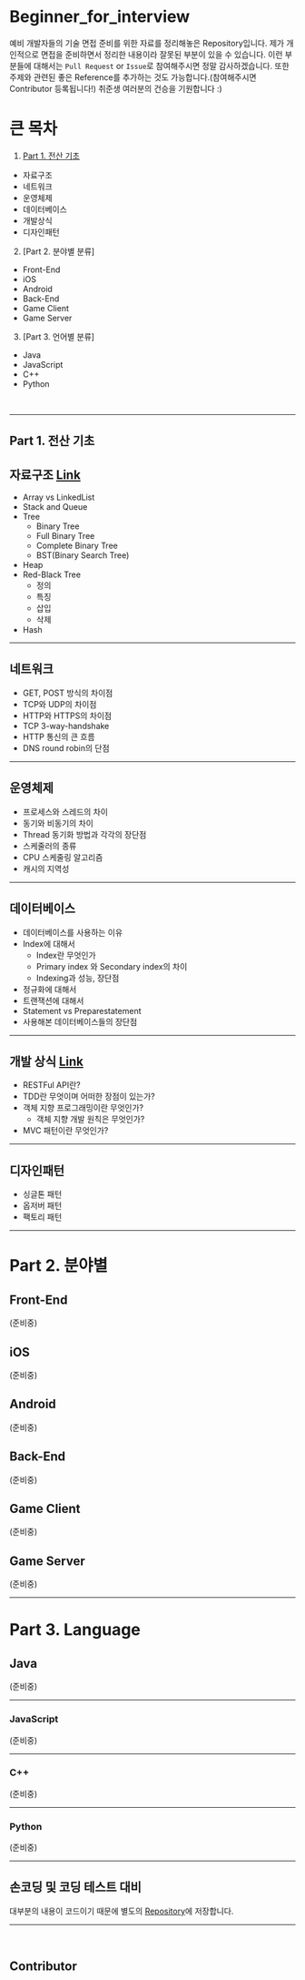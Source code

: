 # Beginner_for_interview
예비 개발자들의 기술 면접 준비를 위한 자료를 정리해놓은 Repository입니다. 제가 개인적으로 면접을 준비하면서 정리한 내용이라 잘못된 부분이 있을 수 있습니다. 이런 부분들에 대해서는 `Pull Request` or `Issue`로 참여해주시면 정말 감사하겠습니다. 또한 주제와 관련된 좋은 Reference를 추가하는 것도 가능합니다.(참여해주시면 Contributor 등록됩니다!) 취준생 여러분의 건승을 기원합니다 :)

# 큰 목차
1. [Part 1. 전산 기초](#part-1.-전산-기초)
* 자료구조
* 네트워크
* 운영체제
* 데이터베이스
* 개발상식
* 디자인패턴

2. [Part 2. 분야별 분류]
* Front-End
* iOS
* Android
* Back-End
* Game Client
* Game Server

3. [Part 3. 언어별 분류]
* Java
* JavaScript
* C++
* Python

</br>

---

## Part 1. 전산 기초

## 자료구조  [Link](https://github.com/JaeYeopHan/for_beginner/tree/master/DataStructure)
* Array vs LinkedList
* Stack and Queue
* Tree
  * Binary Tree
  * Full Binary Tree
  * Complete Binary Tree
  * BST(Binary Search Tree)
* Heap
* Red-Black Tree
  * 정의
  * 특징
  * 삽입
  * 삭제
* Hash

---

## 네트워크
* GET, POST 방식의 차이점
* TCP와 UDP의 차이점
* HTTP와 HTTPS의 차이점
* TCP 3-way-handshake
* HTTP 통신의 큰 흐름
* DNS round robin의 단점

---

## 운영체제
* 프로세스와 스레드의 차이
* 동기와 비동기의 차이
* Thread 동기화 방법과 각각의 장단점
* 스케줄러의 종류
* CPU 스케줄링 알고리즘
* 캐시의 지역성

---

## 데이터베이스
* 데이터베이스를 사용하는 이유
* Index에 대해서
  * Index란 무엇인가
  * Primary index 와 Secondary index의 차이
  * Indexing과 성능, 장단점
* 정규화에 대해서
* 트랜잭션에 대해서
* Statement vs Preparestatement
* 사용해본 데이터베이스들의 장단점

---

## 개발 상식 [Link](https://github.com/JaeYeopHan/Beginner_for_interview/tree/master/Development_common_sense)
* RESTFul API란?
* TDD란 무엇이며 어떠한 장점이 있는가?
* 객체 지향 프로그래밍이란 무엇인가?
	* 객체 지향 개발 원칙은 무엇인가?
* MVC 패턴이란 무엇인가?

---

## 디자인패턴
* 싱글톤 패턴
* 옵저버 패턴
* 팩토리 패턴

---

# Part 2. 분야별

## Front-End
(준비중)

## iOS
(준비중)

## Android
(준비중)

## Back-End
(준비중)

## Game Client
(준비중)

## Game Server
(준비중)

---

# Part 3. Language

## Java
(준비중)

---

### JavaScript
(준비중)

---

### C++
(준비중)

---

### Python
(준비중)

---


## 손코딩 및 코딩 테스트 대비
대부분의 내용이 코드이기 때문에 별도의 [Repository](https://github.com/JaeYeopHan/algorithm_basic_java)에 저장합니다.

---

</br>

## Contributor
